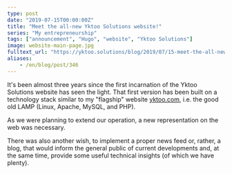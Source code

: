 ```yaml
---
type: post
date: "2019-07-15T00:00:00Z"
title: "Meet the all-new Yktoo Solutions website!"
series: "My entrepreneurship"
tags: ["announcement", "Hugo", "website", "Yktoo Solutions"]
image: website-main-page.jpg
fulltext_url: "https://yktoo.solutions/blog/2019/07/15-meet-the-all-new-yktoo-solutions-website/"
aliases:
    - /en/blog/post/346
---
```


It's been almost three years since the first incarnation of the Yktoo Solutions website has seen the light. That first version has been built on a technology stack similar to my "flagship" website [yktoo.com](https://yktoo.com/), i.e. the good old LAMP (Linux, Apache, MySQL, and PHP).

As we were planning to extend our operation, a new representation on the web was necessary.

There was also another wish, to implement a proper news feed or, rather, a blog, that would inform the general public of current developments and, at the same time, provide some useful technical insights (of which we have plenty).
